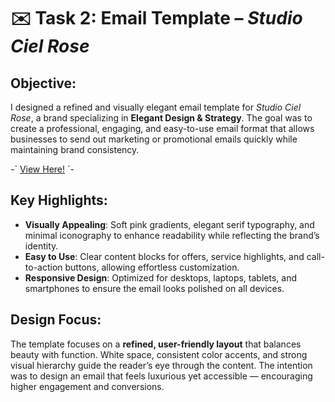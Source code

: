 # ✉️ Task 2: Email Template – *Studio Ciel Rose*  

## Objective:  
I designed a refined and visually elegant email template for *Studio Ciel Rose*, a brand specializing in **Elegant Design & Strategy**. The goal was to create a professional, engaging, and easy-to-use email format that allows businesses to send out marketing or promotional emails quickly while maintaining brand consistency.  

-` [View Here!](https://www.figma.com/proto/wtWD1RWH6yO9V60ZmbSdYF/EMail-%7C-Studio-Ciel-Rose?node-id=2-2&t=mDVzggsjIA9aUv2R-1&scaling=min-zoom&content-scaling=fixed&page-id=0%3A1&starting-point-node-id=2%3A2) ´-


## Key Highlights:  
- **Visually Appealing**: Soft pink gradients, elegant serif typography, and minimal iconography to enhance readability while reflecting the brand’s identity.  
- **Easy to Use**: Clear content blocks for offers, service highlights, and call-to-action buttons, allowing effortless customization.  
- **Responsive Design**: Optimized for desktops, laptops, tablets, and smartphones to ensure the email looks polished on all devices.  

## Design Focus:  
The template focuses on a **refined, user-friendly layout** that balances beauty with function. White space, consistent color accents, and strong visual hierarchy guide the reader’s eye through the content. The intention was to design an email that feels luxurious yet accessible — encouraging higher engagement and conversions.




